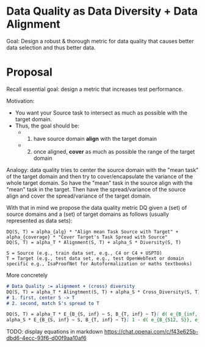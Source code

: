 # Data Quality as Data Diversity + Data Alignment

Goal: Design a robust & thorough metric for data quality that causes better data selection and thus better data.

# Proposal
Recall essential goal: design a metric that increases test performance. 

Motivation:
- You want your Source task to intersect as much as possible with the target domain.
- Thus, the goal should be:
  - 1. have source domain **align** with the target domain
  - 2. once aligned, **cover** as much as possible the range of the target domain

Analogy: data quality tries to center the source domain with the "mean task" of the target domain and then try to cover/encapsulate the variance of the whole target domain.
So have the "mean" task in the source align with the "mean" task in the target.
Then have the spread/variance of the source align and cover the spread/variance of the target domain.

With that in mind we propose the data quality metric DQ given a (set) of source domains and a (set) of target domains as follows (usually represented as data sets):
```
DQ(S, T) = alpha_{alg} * "Align mean Task Source with Target" + alpha_{coverage} * "Cover Target's Task Spread with Source"
DQ(S, T) = alpha_T * Alignment(S, T) + alpha_S * Diversity(S, T)

S = Source (e.g., train data set, e.g., C4 or C4 + USPTO)
T = Target (e.g., test data set, e.g., test OpenWebText or domain specific e.g., IsaProofNet for Autoformalization or maths textbooks)
```
More concretely
```markdown
# Data Quality := alignment + (cross) diversity
DQ(S, T) = alpha_T * Alingtment(S, T) + alpha_S * Cross_Diversity(S, T)
# 1. first, center S -> T
# 2. second, match S's spread to T

DQ(S, T) = alpha_T * E_{B_{S, inf} ~ S, B_{T, inf} ~ T}[ d( e_{B_{inf, S}}, e_{B_{inf. S} } ) ] +
alpha_S * E_{B_{S, inf} ~ S, B_{T, inf} ~ T}[ 1 - d( e_{B_{512, S}}, e_{B_{512. S} } ) ]

```


TODO: display equations in markdown https://chat.openai.com/c/f43e625b-dbd6-4ecc-93f6-d00f9aa10af6 
